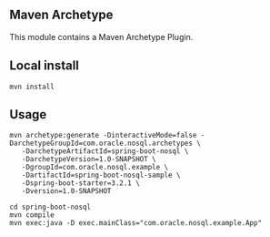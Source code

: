 ## Maven Archetype

This module contains a Maven Archetype Plugin.

## Local install

```
mvn install
```
## Usage

```
mvn archetype:generate -DinteractiveMode=false -DarchetypeGroupId=com.oracle.nosql.archetypes \
   -DarchetypeArtifactId=spring-boot-nosql \
   -DarchetypeVersion=1.0-SNAPSHOT \
   -DgroupId=com.oracle.nosql.example \
   -DartifactId=spring-boot-nosql-sample \
   -Dspring-boot-starter=3.2.1 \
   -Dversion=1.0-SNAPSHOT 
```

```
cd spring-boot-nosql
mvn compile
mvn exec:java -D exec.mainClass="com.oracle.nosql.example.App"
```
